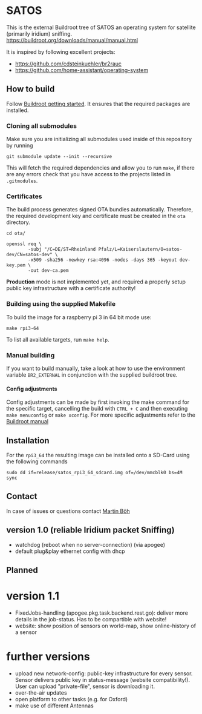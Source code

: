 # SATOS
This is the external Buildroot tree of SATOS an operating system for satellite (primarily iridium) sniffing. https://buildroot.org/downloads/manual/manual.html

It is inspired by following excellent projects:
- https://github.com/cdsteinkuehler/br2rauc
- https://github.com/home-assistant/operating-system

## How to build
Follow [Buildroot getting started](https://buildroot.org/downloads/manual/manual.html#_getting_started). It ensures that the required packages are installed. 
### Cloning all submodules
Make sure you are initializing all submodules used inside of this repository by running
```
git submodule update --init --recursive
```
This will fetch the required dependencies and allow you to run `make`, if there are any errors check that you have access to the projects listed in `.gitmodules`.

### Certificates
The build process generates signed OTA bundles automatically. Therefore, the required development key and certificate must be created in the `ota` directory.

```
cd ota/

openssl req \
        -subj "/C=DE/ST=Rheinland Pfalz/L=Kaiserslautern/O=satos-dev/CN=satos-dev" \
        -x509 -sha256 -newkey rsa:4096 -nodes -days 365 -keyout dev-key.pem \
        -out dev-ca.pem 
```

**Production** mode is not implemented yet, and required a properly setup public key infrastructure with a certificate authority!


### Building using the supplied Makefile
To build the image for a raspberry pi 3 in 64 bit mode use:
```
make rpi3-64
```

To list all available targets, run `make help`.

### Manual building
If you want to build manually, take a look at how to use the environment variable `BR2_EXTERNAL` in conjunction with the supplied
buildroot tree. 

#### Config adjustments
Config adjustments can be made by first invoking the make command for the specific target, cancelling the build with `CTRL + C` and then executing `make menuconfig` or `make xconfig`. For more specific adjustments refer to the [Buildroot manual](https://buildroot.org/downloads/manual/manual.html)

## Installation
For the `rpi3_64` the resulting image can be installed onto a SD-Card using the following commands
```
sudo dd if=release/satos_rpi3_64_sdcard.img of=/dev/mmcblk0 bs=4M
sync
```

## Contact
In case of issues or questions contact [Martin Böh](mailto:contact@martb.dev)


## version 1.0 (reliable Iridium packet Sniffing)
- watchdog (reboot when no server-connection) (via apogee)
- default plug&play ethernet config with dhcp


## Planned
# version 1.1
- FixedJobs-handling (apogee.pkg.task.backend.rest.go): deliver more details in the job-status. Has to be compartible with website!
- website: show position of sensors on world-map, show online-history of a sensor
# further versions
- upload new network-config: public-key infrastructure for every sensor. Sensor delivers public key in status-message (website compatibility!). User can upload "private-file", sensor is downloading it.
- over-the-air updates
- open platform to other tasks (e.g. for Oxford)
- make use of different Antennas
